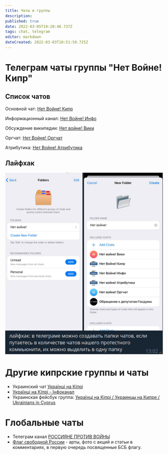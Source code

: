 ```yaml
---
title: Чаты и группы
description: 
published: true
date: 2022-03-05T19:20:48.737Z
tags: chat, telegram
editor: markdown
dateCreated: 2022-03-03T10:51:59.725Z
---
```


# Телеграм чаты группы "Нет Войне! Кипр"

## Список чатов
Основной чат: [Нет Войне! Кипр](https://t.me/cy_walks/7638)

Информационный канал: [Нет Войне! Инфо](https://t.me/nowarcy)

Обсуждение википедии: [Нет войне! Вики](https://t.me/+jQ1ffUlYqhw3ZWYy)

Оргчат: [Нет Войне! Оргчат](https://t.me/+XLcM_0EWpZEwNDg6)

Атрибутика: [Нет Войне! Атрибутика](https://t.me/+XLcM_0EWpZEwNDg6)

## Лайфхак

![flameshot-2022-03-03t13-07-35.png](/flameshot-2022-03-03t13-07-35.png)

# Другие кипрские группы и чаты

* Украинский чат [Українці на Кіпрі](https://t.me/uacyprus)
* [Українці на Кіпрі - Інфоканал](https://t.me/uacyprus_info)
* Украинская фейсбук группа: [Українці на Кіпрі / Украинцы на Кипре / Ukrainians in Cyprus](https://www.facebook.com/groups/uacyprus/)

# Глобальные чаты

* Телеграм канал [РОССИЯНЕ ПРОТИВ ВОЙНЫ](https://t.me/russiansagainstputinswar)
* [Флаг свободной России](https://t.me/whitebluewhite) - арты, фото с акций и статьи в комментариях, в первую очередь посвященные БСБ флагу.